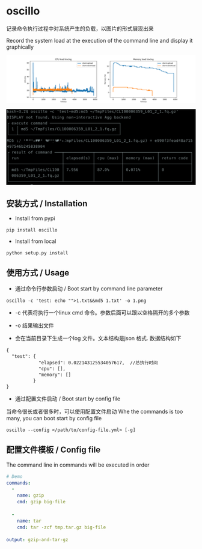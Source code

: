 
# oscillo

记录命令执行过程中对系统产生的负载，以图片的形式展现出来

Record the system load at the execution of the command line and display it graphically

![demo](https://raw.githubusercontent.com/raomuyang/cmd-oscillo/master/demo/metrix.log.png)

![demo](https://raw.githubusercontent.com/raomuyang/cmd-oscillo/master/demo/cli.png)

## 安装方式 / Installation
* Install from pypi
```shell
pip install oscillo
```

* Install from local
```shell
python setup.py install
```


## 使用方式 / Usage


* 通过命令行参数启动 / Boot start by command line parameter

``` 
oscillo -c 'test: echo "">1.txt&&md5 1.txt' -o 1.png

```

* -c 代表将执行一个linux cmd 命令。参数后面可以跟以空格隔开的多个参数

* -o 结果输出文件

* 会在当前目录下生成一个log 文件。文本结构是json 格式. 数据结构如下
```
{
  "test": {
            "elapsed": 0.022143125534057617,  //总执行时间
            "cpu": [], 
            "memory": []
          }
}

```

* 通过配置文件启动 / Boot start by config file

当命令很长或者很多时，可以使用配置文件启动
Whe the commands is too many, you can boot start by config file

```shell
oscillo --config </path/to/config-file.yml> [-g]
```

## 配置文件模板 / Config file



The command line in commands will be executed in order

```yml
# Demo
commands:
  -
    name: gzip
    cmd: gzip big-file
  
  -
    name: tar
    cmd: tar -zcf tmp.tar.gz big-file

output: gzip-and-tar-gz
```

